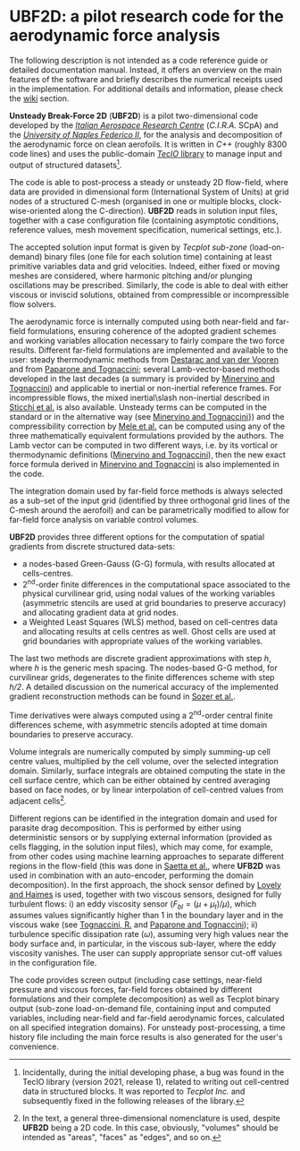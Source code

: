 # **UBF2D**: a pilot research code for the aerodynamic force analysis

The following description is not intended as a code reference guide or detailed documentation manual. Instead, it offers an overview on the main features of the software and briefly describes the numerical receipts used in the implementation. For additional details and information, please check the [wiki](https://github.com/m-minervino/UBF2D/wiki) section.

**Unsteady Break-Force 2D** (**UBF2D**) is a pilot two-dimensional code developed by the <ins>*Italian Aerospace Research Centre*</ins> (*C.I.R.A.* SCpA) and the <ins>*University of Naples Federico II*</ins>, for the analysis and decomposition of the aerodynamic force on clean aerofoils.
It is written in *C++* (roughly 8300 code lines) and uses the public-domain [*TecIO* library](https://tecplot.com/products/tecio-library/) to manage input and output of structured datasets[^1].

[^1]: Incidentally, during the initial developing phase, a bug was found in the TecIO library (version 2021, release 1), related to writing out cell-centred data in structured blocks. It was reported to *Tecplot Inc.* and subsequently fixed in the following releases of the library.

The code is able to post-process a steady or unsteady 2D flow-field, where data are provided in dimensional form (International System of Units) at grid nodes of a structured C-mesh (organised in one or multiple blocks, clock-wise-oriented along the C-direction). **UBF2D** reads in solution input files, together with a case configuration file (containing asymptotic conditions, reference values, mesh movement specification, numerical settings, etc.).

The accepted solution input format is given by *Tecplot sub-zone* (load-on-demand) binary files (one file for each solution time) containing at least primitive variables data and grid velocities.
Indeed, either fixed or moving meshes are considered, where harmonic pitching and/or plunging oscillations may be prescribed.
Similarly, the code is able to deal with either viscous or inviscid solutions, obtained from compressible or incompressible flow solvers.

The aerodynamic force is internally computed using both near-field and far-field formulations, ensuring coherence of the adopted gradient schemes and working variables allocation necessary to fairly compare the two force results.
Different far-field formulations are implemented and available to the user: steady thermodynamic methods from [Destarac and van der Vooren](https://doi.org/10.1016/j.ast.2004.03.004)  and from [Paparone and Tognaccini](https://doi.org/10.2514/2.7300); several Lamb-vector-based methods developed in the last decades (a summary is provided by [Minervino and Tognaccini](https://doi.org/10.1016/j.ast.2023.108674)) and applicable to inertial or non-inertial reference frames. For incompressible flows, the mixed inertial\slash non-inertial described in [Sticchi et al.](https://doi.org/10.2514/6.2023-4090) is also available. Unsteady terms can be computed in the standard or in the alternative way (see [Minervino and Tognaccini](https://doi.org/10.1108/HFF-06-2023-0350)}) and the compressibility correction by [Mele et al.](https://doi.org/10.1063/1.4875015) can be computed using any of the three mathematically equivalent formulations provided by the authors.
The Lamb vector can be computed in two different ways, i.e. by its vortical or thermodynamic definitions ([Minervino and Tognaccini](https://doi.org/10.1063/5.0164384)), then the new exact force formula derived in [Minervino and Tognaccini](https://doi.org/10.1063/5.0164384) is also implemented in the code.

The integration domain used by far-field force methods is always selected as a sub-set of the input grid (identified by three orthogonal grid lines of the C-mesh around the aerofoil) and can be parametrically modified to allow for far-field force analysis on variable control volumes. 

**UBF2D** provides three different options for the computation of spatial gradients from discrete structured data-sets:
+ a nodes-based Green-Gauss (G-G) formula, with results allocated at cells-centres.
+ 2<sup>nd</sup>-order finite differences in the computational space associated to the physical curvilinear grid, using nodal values of the working variables (asymmetric stencils are used at grid boundaries to preserve accuracy) and allocating gradient data at grid nodes.
+ a Weighted Least Squares (WLS) method, based on cell-centres data and allocating results at cells centres as well. Ghost cells are used at grid boundaries with appropriate values of the working variables.

The last two methods are discrete gradient approximations with step *h*, where *h* is the generic mesh spacing. The nodes-based G-G method, for curvilinear grids, degenerates to the finite differences scheme with step *h/2*. A detailed discussion on the numerical accuracy of the implemented gradient reconstruction methods can be found in [Sozer et al.](https://doi.org/10.2514/6.2014-1440).

Time derivatives were always computed using a 2<sup>nd</sup>-order central finite differences scheme, with asymmetric stencils adopted at time domain boundaries to preserve accuracy.

Volume integrals are numerically computed by simply summing-up cell centre values, multiplied by the cell volume, over the selected integration domain. Similarly, surface integrals are obtained computing the state in the cell surface centre, which can be either obtained by centred averaging based on face nodes, or by linear interpolation of cell-centred values from adjacent cells[^2].
[^2]: In the text, a general three-dimensional nomenclature is used, despite **UFB2D** being a 2D code. In this case, obviously, "volumes" should be intended as "areas", "faces" as "edges", and so on.

Different regions can be identified in the integration domain and used for parasite drag decomposition. This is performed by either using deterministic sensors or by supplying external information (provided as cells flagging, in the solution input files), which may come, for example, from other codes using machine learning approaches to separate different regions in the flow-field (this was done in [Saetta et al.](https://hdl.handle.net/11588/916288), where **UFB2D** was used in combination with an auto-encoder, performing the domain decomposition).
In the first approach, the shock sensor defined by [Lovely and Haimes](https://doi.org/10.2514/6.1999-3285) is used, together with two viscous sensors, designed for fully turbulent flows: i) an eddy viscosity sensor ($F_{bl}=\left(\mu+\mu_{t}\right) / \mu$), which assumes values significantly higher than 1 in the boundary layer and in the viscous wake (see [Tognaccini, R.](https://hdl.handle.net/11588/176413) and [Paparone and Tognaccini](https://doi.org/10.2514/2.7300)); ii) turbulence specific dissipation rate ($\omega$), assuming very high values near the body surface and, in particular, in the viscous sub-layer, where the eddy viscosity vanishes. The user can supply appropriate sensor cut-off values in the configuration file.

The code provides screen output (including case settings, near-field pressure and viscous forces, far-field forces obtained by different formulations and their complete decomposition) as well as Tecplot binary output (sub-zone load-on-demand file, containing input and computed variables, including near-field and far-field aerodynamic forces, calculated on all specified integration domains). For unsteady post-processing, a time history file including the main force results is also generated for the user's convenience.
